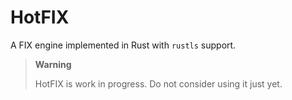# HotFIX

A FIX engine implemented in Rust with `rustls` support.

> **Warning**
>
> HotFIX is work in progress. Do not consider using it just yet.